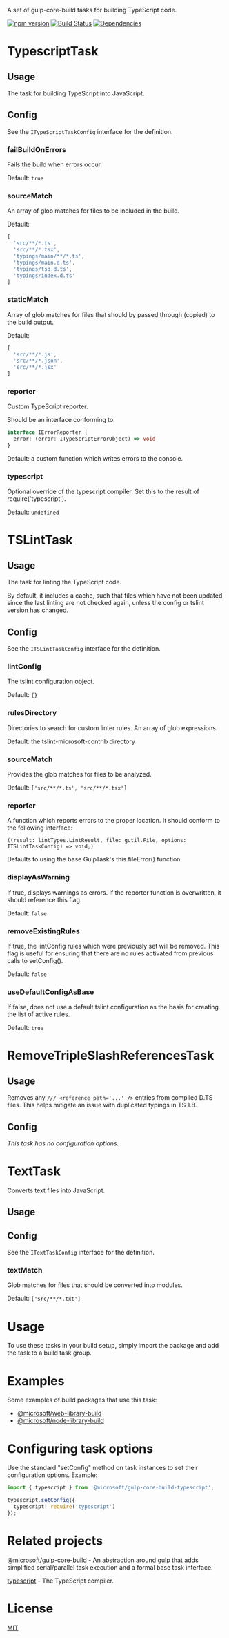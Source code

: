 A set of gulp-core-build tasks for building TypeScript code.

[![npm version](https://badge.fury.io/js/%40microsoft%2Fgulp-core-build-typescript.svg)](https://badge.fury.io/js/%40microsoft%2Fgulp-core-build-typescript)
[![Build Status](https://travis-ci.org/Microsoft/gulp-core-build-typescript.svg?branch=master)](https://travis-ci.org/Microsoft/gulp-core-build-typescript)
[![Dependencies](https://david-dm.org/Microsoft/gulp-core-build-typescript.svg)](https://david-dm.org/Microsoft/gulp-core-build-typescript)

# TypescriptTask
## Usage
The task for building TypeScript into JavaScript.

## Config
See the `ITypeScriptTaskConfig` interface for the definition.

### failBuildOnErrors
Fails the build when errors occur.

Default: `true`

### sourceMatch
An array of glob matches for files to be included in the build.

Default:
```javascript
[
  'src/**/*.ts',
  'src/**/*.tsx',
  'typings/main/**/*.ts',
  'typings/main.d.ts',
  'typings/tsd.d.ts',
  'typings/index.d.ts'
]
```

### staticMatch
Array of glob matches for files that should by passed through (copied) to the build output.

Default:
```javascript
[
  'src/**/*.js',
  'src/**/*.json',
  'src/**/*.jsx'
]
```

### reporter
Custom TypeScript reporter.

Should be an interface conforming to:
```typescript
interface IErrorReporter {
  error: (error: ITypeScriptErrorObject) => void
}
```

Default: a custom function which writes errors to the console.

### typescript
Optional override of the typescript compiler. Set this to the result of require('typescript').

Default: `undefined`

# TSLintTask
## Usage
The task for linting the TypeScript code.

By default, it includes a cache, such that files which have not been updated since the last linting
are not checked again, unless the config or tslint version has changed.

## Config
See the `ITSLintTaskConfig` interface for the definition.

### lintConfig
The tslint configuration object.

Default: `{}`

### rulesDirectory
Directories to search for custom linter rules. An array of glob expressions.

Default: the tslint-microsoft-contrib directory

### sourceMatch
Provides the glob matches for files to be analyzed.

Default: `['src/**/*.ts', 'src/**/*.tsx']`

### reporter
A function which reports errors to the proper location. It should conform to the following interface:

`((result: lintTypes.LintResult, file: gutil.File, options: ITSLintTaskConfig) => void;)`

Defaults to using the base GulpTask's this.fileError() function.

### displayAsWarning
If true, displays warnings as errors. If the reporter function is overwritten, it should reference
this flag.

Default: `false`

### removeExistingRules
If true, the lintConfig rules which were previously set will be removed. This flag is useful
for ensuring that there are no rules activated from previous calls to setConfig().

Default: `false`

### useDefaultConfigAsBase
If false, does not use a default tslint configuration as the basis for creating the list of active rules.

Default: `true`

# RemoveTripleSlashReferencesTask
## Usage
Removes any `/// <reference path='...' />` entries from compiled D.TS files.
This helps mitigate an issue with duplicated typings in TS 1.8.

## Config
*This task has no configuration options.*

# TextTask
Converts text files into JavaScript.

## Usage
## Config
See the `ITextTaskConfig` interface for the definition.

### textMatch
Glob matches for files that should be converted into modules.

Default: `['src/**/*.txt']`

# Usage
To use these tasks in your build setup, simply import the package and add the task to a build task group.

# Examples
Some examples of build packages that use this task:

* [@microsoft/web-library-build](https://github.com/Microsoft/web-library-build)
* [@microsoft/node-library-build](https://github.com/Microsoft/node-library-build)

# Configuring task options

Use the standard "setConfig" method on task instances to set their configuration options. Example:

```typescript
import { typescript } from '@microsoft/gulp-core-build-typescript';

typescript.setConfig({
  typescript: require('typescript')
});
```

# Related projects

[@microsoft/gulp-core-build](https://github.com/Microsoft/gulp-core-build) - An abstraction around gulp that adds simplified serial/parallel task execution and a formal base task interface.

[typescript](https://github.com/Microsoft/typescript) - The TypeScript compiler.

# License

[MIT](https://github.com/Microsoft/gulp-core-build-typescript/blob/master/LICENSE)
